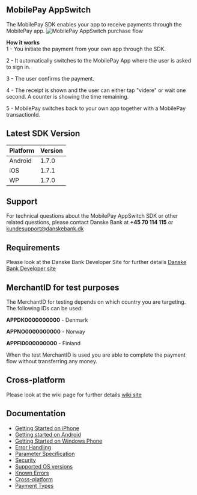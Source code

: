 ## MobilePay AppSwitch
The MobilePay SDK enables your app to receive payments through the MobilePay app.
![][1]

**How it works**  
1 - You initiate the payment from your own app through the SDK.

2 - It automatically switches to the MobilePay App where the user is asked to sign in.

3 - The user confirms the payment.

4 - The receipt is shown and the user can either tap "videre" or wait one second. A counter is showing the time remaining.

5 - MobilePay switches back to your own app together with a MobilePay transactionId.

## Latest SDK Version ##
|Platform|Version|
|:--------|:---|
|Android| 1.7.0|
|iOS| 1.7.1|
|WP| 1.7.0|

## Support
For technical questions about the MobilePay AppSwitch SDK or other related questions, please contact Danske Bank at **+45 70 114 115** or [kundesupport@danskebank.dk](mailto://kundesupport@danskebank.dk)

## Requirements
Please look at the Danske Bank Developer Site for further details [Danske Bank Developer site](http://danskebank.dk/da-dk/mobilepay/pages/app-switch.aspx)

  [1]: https://github.com/DanskeBank/MobilePay-AppSwitch-SDK/blob/master/doc/wiki/images/mobilepay_appswitch_purchase_flow.png "MobilePay AppSwitch purchase flow"

## MerchantID for test purposes
The MerchantID for testing depends on which country you are targeting. The following IDs can be used:

**APPDK0000000000** - Denmark

**APPNO0000000000** - Norway

**APPFI0000000000** - Finland

When the test MerchantID is used you are able to complete the payment flow without transferring any money.

## Cross-platform
Please look at the wiki page for further details [wiki site](https://github.com/DanskeBank/MobilePay-AppSwitch-SDK/wiki/Cross-platform)

## Documentation
 * [Getting Started on iPhone](https://github.com/DanskeBank/MobilePay-AppSwitch-SDK/wiki/Getting-Started-on-iPhone)
 * [Getting started on Android](https://github.com/DanskeBank/MobilePay-AppSwitch-SDK/wiki/Getting-started-on-Android)
 * [Getting Started on Windows Phone](https://github.com/DanskeBank/MobilePay-AppSwitch-SDK/wiki/Getting-Started-on-Windows-Phone)
 * [Error Handling](https://github.com/DanskeBank/MobilePay-AppSwitch-SDK/wiki/Error-handling)
 * [Parameter Specification](https://github.com/DanskeBank/MobilePay-AppSwitch-SDK/wiki/Parameter-Specification)
 * [Security](https://github.com/DanskeBank/MobilePay-AppSwitch-SDK/wiki/Security)
 * [Supported OS versions](https://github.com/DanskeBank/MobilePay-AppSwitch-SDK/wiki/Supported-OS-versions)
 * [Known Errors](https://github.com/DanskeBank/MobilePay-AppSwitch-SDK/wiki/Known-errors)
 * [Cross-platform](https://github.com/DanskeBank/MobilePay-AppSwitch-SDK/wiki/Cross-platform)
 * [Payment Types](https://github.com/DanskeBank/MobilePay-AppSwitch-SDK/wiki/Payment-Types)
